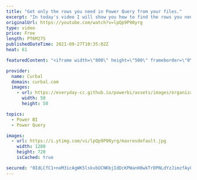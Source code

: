 ```yaml
---
title: "Get only the rows you need in Power Query from your files."
excerpt: "In today's video I will show you how to find the rows you need and import those instead of importing everything and then filtering them.  Chapters: 00:00 Explain use case 00:40 Import only rows that contain a word 02:20 Get rid of tables that do not contain our word 03:10 Find words on only one column"
originalUrl: https://youtube.com/watch?v=lpQp9P90yrg
type: video
price: Free
length: PT6M27S
publishedDateTime: 2021-09-27T10:35:02Z
heat: 61

featuredContent: "<iframe width=\"800\" height=\"500\" frameborder=\"0\" src=\"https://www.youtube.com/embed/lpQp9P90yrg\" allow=\"accelerometer; autoplay; encrypted-media; gyroscope; picture-in-picture\" allowfullscreen></iframe>"

provider:
  name: Curbal
  domain: curbal.com
  images:
    - url: https://everyday-cc.github.io/powerbi/assets/images/organizations/curbal.com-50x50.jpg
      width: 50
      height: 50

topics:
  - Power BI
  - Power Query

images:
  - url: https://i.ytimg.com/vi/lpQp9P90yrg/maxresdefault.jpg
    width: 1280
    height: 720
    isCached: true

secured: "0IdLCfC1+neM3icAgWK5lskvbUCNKbjIdDcKPWanH0wkTrDPNLdYzJimzfAy8aIx5rrJZBPfvdPecscmgSoPdU4hbSG8mT2xaOHR0j+KKB7IxfixLf+SU5uhmBzOWOh6E2av1mQtx88U+3ozkxbtKSGDl40BUrmJvIr+CCg0gnwqEEs4hiwqzfof5bkKthsn9zSaId9StRpB2qqgqaSLnlW4t2RSFneDlAqovn1H86jLCF+MteiF1j6NBCfIL6NYfEyh0rG0m7JskWw69IrA1fsUqb2KZ/aAkrVQ20JzTkGnbrJ/F4iOWVEwS7+evMMpIbxoRcxOIq0C6p14wllBn3pbSHsmBq85MuZ02lsfvJ5Fg1tP0s49fTUasjoqTeHqIOwBZcfokUDCH6JMx/c9Mxf/lUOpdBmQi8ioavvGhs0=;sfXfe0+7/GyFVWKjfIuKow=="
---
```


